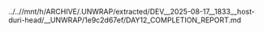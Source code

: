../..//mnt/h/ARCHIVE/.UNWRAP/extracted/DEV__2025-08-17__1833__host-duri-head/__UNWRAP/1e9c2d67ef/DAY12_COMPLETION_REPORT.md